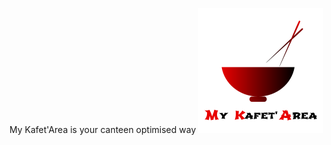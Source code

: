   My Kafet'Area is your canteen optimised way 
  ![](https://github.com/Sbeaubrundiant/My-Kafet-Area/blob/master/Ref/image/MKALogo.png)

